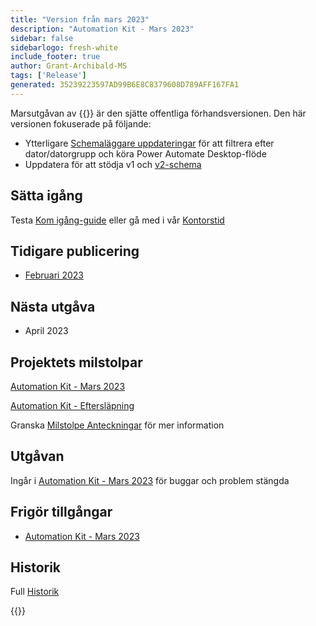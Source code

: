 ```yaml
---
title: "Version från mars 2023"
description: "Automation Kit - Mars 2023"
sidebar: false
sidebarlogo: fresh-white
include_footer: true
author: Grant-Archibald-MS
tags: ['Release']
generated: 35239223597AD99B6E8C8379608D789AFF167FA1
---
```


Marsutgåvan av {{<product-name>}} är den sjätte offentliga förhandsversionen. Den här versionen fokuserade på följande:

- Ytterligare [Schemaläggare uppdateringar](/sv/features/scheduler) för att filtrera efter dator/datorgrupp och köra Power Automate Desktop-flöde
- Uppdatera för att stödja v1 och [v2-schema](https://learn.microsoft.com/power-automate/desktop-flows/schema)

## Sätta igång

Testa [Kom igång-guide](/sv/get-started) eller gå med i vår [Kontorstid](/sv/office-hours)

## Tidigare publicering

- [Februari 2023](/sv/releases/february-2023)

## Nästa utgåva

- April 2023

## Projektets milstolpar

[Automation Kit - Mars 2023](https://github.com/orgs/microsoft/projects/486/views/10)

[Automation Kit - Eftersläpning](https://github.com/orgs/microsoft/projects/486/views/1)

Granska [Milstolpe Anteckningar](/sv/releases/milestones) för mer information

## Utgåvan

Ingår i [Automation Kit - Mars 2023](https://github.com/microsoft/powercat-automation-kit/releases/tag/AutomationKit-March2023) för buggar och problem stängda

## Frigör tillgångar

- [Automation Kit - Mars 2023](https://github.com/microsoft/powercat-automation-kit/releases/tag/AutomationKit-March2023)

## Historik

Full [Historik](/sv/releases)

{{<questions name="/content/sv/releases/march-2023.json" completed="Tack för att du ger feedback" showNavigationButtons="false" locale="sv">}}
